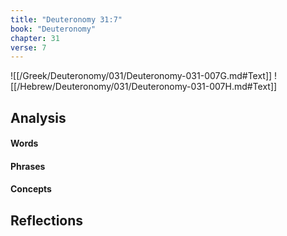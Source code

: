 ```yaml
---
title: "Deuteronomy 31:7"
book: "Deuteronomy"
chapter: 31
verse: 7
---
```

![[/Greek/Deuteronomy/031/Deuteronomy-031-007G.md#Text]]
![[/Hebrew/Deuteronomy/031/Deuteronomy-031-007H.md#Text]]

## Analysis

#### Words

#### Phrases

#### Concepts

## Reflections
